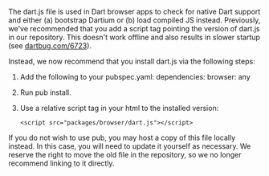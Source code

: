 The dart.js file is used in Dart browser apps to check for native Dart support
and either (a) bootstrap Dartium or (b) load compiled JS instead.  Previously,
we've recommended that you add a script tag pointing the version of dart.js in
our repository.  This doesn't work offline and also results in slower startup
(see [dartbug.com/6723](http://dartbug.com/6723)).

Instead, we now recommend that you install dart.js via the following steps:

1. Add the following to your pubspec.yaml:
  dependencies:
    browser: any

2. Run pub install.

3. Use a relative script tag in your html to the installed version:

    `<script src="packages/browser/dart.js"></script>`

If you do not wish to use pub, you may host a copy of this file locally instead.
In this case, you will need to update it yourself as necessary.  We reserve the
right to move the old file in the repository, so we no longer recommend linking
to it directly.
